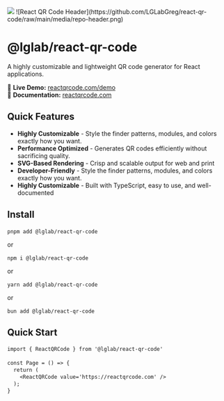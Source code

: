 <img referrerpolicy="no-referrer-when-downgrade" src="https://static.scarf.sh/a.png?x-pxid=b9bf5f33-2c37-42c7-ab18-9de06e6937a7" />
![React QR Code Header](https://github.com/LGLabGreg/react-qr-code/raw/main/media/repo-header.png)

# @lglab/react-qr-code

A highly customizable and lightweight QR code generator for React applications.

🚀 **Live Demo:** [reactqrcode.com/demo](https://reactqrcode.com/demo)  
📖 **Documentation:** [reactqrcode.com](https://reactqrcode.com/)

## Quick Features

- **Highly Customizable** - Style the finder patterns, modules, and colors exactly how you want.
- **Performance Optimized** - Generates QR codes efficiently without sacrificing quality.
- **SVG-Based Rendering** - Crisp and scalable output for web and print
- **Developer-Friendly** - Style the finder patterns, modules, and colors exactly how you want.
- **Highly Customizable** - Built with TypeScript, easy to use, and well-documented

## Install

```
pnpm add @lglab/react-qr-code
```

or

```
npm i @lglab/react-qr-code
```

or

```
yarn add @lglab/react-qr-code
```

or

```
bun add @lglab/react-qr-code
```

## Quick Start

```
import { ReactQRCode } from '@lglab/react-qr-code'

const Page = () => {
  return (
    <ReactQRCode value='https://reactqrcode.com' />
  );
}
```
